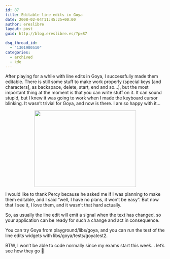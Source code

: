```yaml
---
id: 87
title: Editable line edits in Goya
date: 2008-02-04T11:45:25+00:00
author: ereslibre
layout: post
guid: http://blog.ereslibre.es/?p=87

dsq_thread_id:
  - "1301900510"
categories:
  - archived
  - kde
---
```

After playing for a while with line edits in Goya, I successfully made them editable. There is still some stuff to make work properly (special keys [and characters], as backspace, delete, start, end and so&#8230;), but the most important thing at the moment is that you can write stuff on it. It can sound stupid, but I knew it was going to work when I made the keyboard cursor blinking. It wasn&#8217;t trivial for Goya, and now is there. I am so happy with it&#8230;

<p align="center">
  <a href="http://media.ereslibre.es/2008/02/goyaeditablelineedits.png" target="_blank"><img src="http://media.ereslibre.es/2008/02/goyaeditablelineedits.png" border="0" height="240" width="320" /></a>
</p>

I would like to thank Percy because he asked me if I was planning to make them editable, and I said &#8220;well, I have no plans, it won&#8217;t be easy&#8221;. But now that I see it, I love them, and it wasn&#8217;t that hard actually.

So, as usually the line edit will emit a signal when the text has changed, so your application can be ready for such a change and act in consequence.

You can try Goya from playground/libs/goya, and you can run the test of the line edits widgets with libs/goya/tests/goyatest2.

BTW, I won&#8217;t be able to code normally since my exams start this week&#8230; let&#8217;s see how they go 🙂
